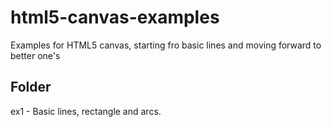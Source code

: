 html5-canvas-examples
=====================

Examples for HTML5 canvas, starting fro basic lines and moving forward to better one's

Folder
------

ex1 - Basic lines, rectangle and arcs. 
